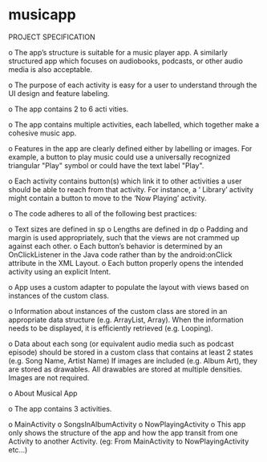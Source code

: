 # musicapp
PROJECT SPECIFICATION

o The app’s structure is suitable for a music player app. A similarly structured app which focuses on audiobooks, podcasts, or other       audio media is also acceptable.

o The purpose of each activity is easy for a user to understand through the UI design and feature labeling.

o The app contains 2 to 6 acti vities.

o The app contains multiple activities, each labelled, which together make a cohesive music app.

o Features in the app are clearly defined either by labelling or images. For example, a button to play music could use a universally       recognized triangular "Play" symbol or could have the text label "Play".

o Each activity contains button(s) which link it to other activities a user should be able to reach from that activity. For instance, a ‘ Library’ activity might contain a button to move to the ‘Now Playing’ activity.

o The code adheres to all of the following best practices:

o Text sizes are defined in sp
o Lengths are defined in dp
o Padding and margin is used appropriately, such that the views are not crammed up against each other.
o Each button’s behavior is determined by an OnClickListener in the Java code rather than by the android:onClick attribute in the XML     Layout.
o Each button properly opens the intended activity using an explicit Intent.

o App uses a custom adapter to populate the layout with views based on instances of the custom class.

o Information about instances of the custom class are stored in an appropriate data structure (e.g. ArrayList, Array). When the           information needs to be displayed, it is efficiently retrieved (e.g. Looping).

o Data about each song (or equivalent audio media such as podcast episode) should be stored in a custom class that contains at least 2     states (e.g. Song Name, Artist Name) If images are included (e.g. Album Art), they are stored as drawables. All drawables are stored     at multiple densities. Images are not required.

o About Musical App

o The app contains 3 activities.

o MainActivity
o SongsInAlbumActivity
o NowPlayingActivity
o This app only shows the structure of the app and how the app transit from one Activity to another Activity. (eg: From MainActivity to   NowPlayingActivity etc...)
